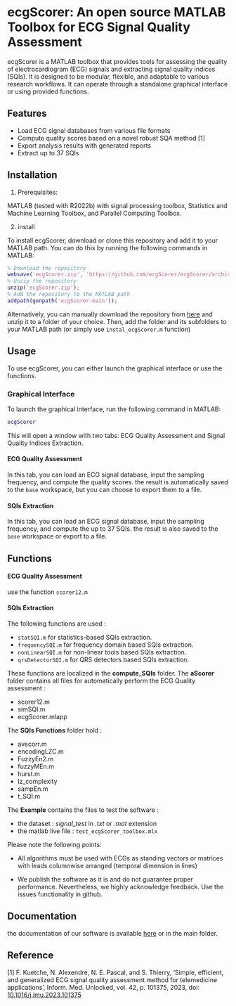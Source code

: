 # ecgScorer: An open source MATLAB Toolbox for ECG Signal Quality Assessment

ecgScorer is a MATLAB toolbox that provides tools for assessing the quality of electrocardiogram (ECG) signals and extracting signal quality indices (SQIs). It is designed to be modular, flexible, and adaptable to various research workflows. It can operate through a standalone graphical interface or using provided functions.

## Features

- Load ECG signal databases from various file formats
- Compute quality scores based on a novel robust SQA method [1]
- Export analysis results with generated reports
- Extract up to 37 SQIs 

## Installation
1. Prerequisites:

MATLAB (tested with R2022b) with signal processing toolbox,  Statistics and Machine Learning Toolbox, and Parallel Computing Toolbox.

2. install

To install ecgScorer, download or clone this repository and add it to your MATLAB path. You can do this by running the following commands in MATLAB:

```matlab
% Download the repository
websave('ecgScorer.zip', 'https://github.com/ecgScorer/ecgScorer/archive/refs/heads/main.zip');
% Unzip the repository
unzip('ecgScorer.zip');
% Add the repository to the MATLAB path
addpath(genpath('ecgScorer-main'));
```

Alternatively, you can manually download the repository from [here](https://github.com/ecgScorer/ecgScorer/archive/refs/heads/main.zip) and unzip it to a folder of your choice. Then, add the folder and its subfolders to your MATLAB path (or simply use `instal_ecgScorer.m` function)

## Usage

To use ecgScorer, you can either launch the graphical interface or use the functions.

### Graphical Interface

To launch the graphical interface, run the following command in MATLAB:

```matlab
ecgScorer
```

This will open a window with two tabs: ECG Quality Assessment and Signal Quality Indices Extraction.

#### ECG Quality Assessment

In this tab, you can load an ECG signal database, input the sampling frequency, and compute the quality scores. the result is automatically saved to the `base` workspace, but you can choose to export them to a file.

#### SQIs Extraction
In this tab, you can load an ECG signal database, input the sampling frequency, and compute the up to 37 SQIs. the result is also saved to the `base` workspace or export to a file.

## Functions
#### ECG Quality Assessment

use the function `scorer12.m`

#### SQIs Extraction
The following functions are used :
- `statSQI.m`   for statistics-based SQIs extraction.
- `frequencySQI.m`   for frequency domain based SQIs extraction.
- `nonLinearSQI.m`   for non-linear tools based SQIs extraction.
- `qrsDetectorSQI.m` for QRS detectors based SQIs extraction.

These functions are localized in the **compute_SQIs** folder.
The **aScorer** folder contains all files for automatically perform the ECG Quality assessment : 
- scorer12.m
- simSQI.m 
- ecgScorer.mlapp

The **SQIs Functions** folder hold :
- avecorr.m
- encodingLZC.m
- FuzzyEn2.m
- fuzzyMEn.m
- hurst.m
- lz_complexity
- sampEn.m
- t_SQI.m

The **Example** contains the files to test the software :
- the dataset : _signal_test_ in *.txt* or *.mat* extension
- the matlab live file : `test_ecgScorer_toolbox.mlx`

Please note the following points:
* All algorithms must be used with ECGs as standing vectors or matrices with leads columnwise arranged (temporal dimension in lines)

* We publish the software as it is and do not guarantee proper performance. Nevertheless, we highly acknowledge feedback. Use the issues functionality in github.

## Documentation
the documentation of our software is available [here](https://htmlpreview.github.io/?https://github.com/ecgScorer/ecgScorer/blob/5d9370deeb922e3a9deb65d12016436a16721648/ecg_scorer_toolbox/Documentation.html) or in the main folder.

## Reference
[1] F. Kuetche, N. Alexendre, N. E. Pascal, and S. Thierry, ‘Simple, efficient, and generalized ECG signal quality assessment method for telemedicine applications’, Inform. Med. Unlocked, vol. 42, p. 101375, 2023, doi: [10.1016/j.imu.2023.101375](doi.org/10.1016/j.imu.2023.101375)
